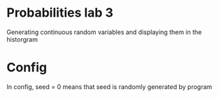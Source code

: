 # Probabilities lab 3
Generating continuous random variables and displaying them in the historgram
# Config
In config, seed = 0 means that seed is randomly generated by program
